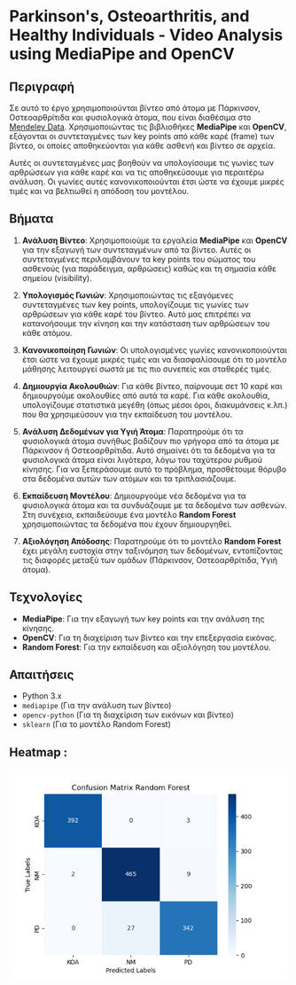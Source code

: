 # Parkinson's, Osteoarthritis, and Healthy Individuals - Video Analysis using MediaPipe and OpenCV

## Περιγραφή
Σε αυτό το έργο χρησιμοποιούνται βίντεο από άτομα με Πάρκινσον, Οστεοαρθρίτιδα και φυσιολογικά άτομα, που είναι διαθέσιμα στο [Mendeley Data](https://data.mendeley.com/datasets/44pfnysy89/1). Χρησιμοποιώντας τις βιβλιοθήκες **MediaPipe** και **OpenCV**, εξάγονται οι συντεταγμένες των key points από κάθε καρέ (frame) των βίντεο, οι οποίες αποθηκεύονται για κάθε ασθενή και βίντεο σε αρχεία. 

Αυτές οι συντεταγμένες μας βοηθούν να υπολογίσουμε τις γωνίες των αρθρώσεων για κάθε καρέ και να τις αποθηκεύσουμε για περαιτέρω ανάλυση. Οι γωνίες αυτές κανονικοποιούνται έτσι ώστε να έχουμε μικρές τιμές και να βελτιωθεί η απόδοση του μοντέλου.

## Βήματα

1. **Ανάλυση Βίντεο**:
   Χρησιμοποιούμε τα εργαλεία **MediaPipe** και **OpenCV** για την εξαγωγή των συντεταγμένων από τα βίντεο. Αυτές οι συντεταγμένες περιλαμβάνουν τα key points του σώματος του ασθενούς (για παράδειγμα, αρθρώσεις) καθώς και τη σημασία κάθε σημείου (visibility).

2. **Υπολογισμός Γωνιών**:
   Χρησιμοποιώντας τις εξαγόμενες συντεταγμένες των key points, υπολογίζουμε τις γωνίες των αρθρώσεων για κάθε καρέ του βίντεο. Αυτό μας επιτρέπει να κατανοήσουμε την κίνηση και την κατάσταση των αρθρώσεων του κάθε ατόμου.

3. **Κανονικοποίηση Γωνιών**:
   Οι υπολογισμένες γωνίες κανονικοποιούνται έτσι ώστε να έχουμε μικρές τιμές και να διασφαλίσουμε ότι το μοντέλο μάθησης λειτουργεί σωστά με τις πιο συνεπείς και σταθερές τιμές.

4. **Δημιουργία Ακολουθιών**:
   Για κάθε βίντεο, παίρνουμε σετ 10 καρέ και δημιουργούμε ακολουθίες από αυτά τα καρέ. Για κάθε ακολουθία, υπολογίζουμε στατιστικά μεγέθη (όπως μέσοι όροι, διακυμάνσεις κ.λπ.) που θα χρησιμεύσουν για την εκπαίδευση του μοντέλου.

5. **Ανάλυση Δεδομένων για Υγιή Άτομα**:
   Παρατηρούμε ότι τα φυσιολογικά άτομα συνήθως βαδίζουν πιο γρήγορα από τα άτομα με Πάρκινσον ή Οστεοαρθρίτιδα. Αυτό σημαίνει ότι τα δεδομένα για τα φυσιολογικά άτομα είναι λιγότερα, λόγω του ταχύτερου ρυθμού κίνησης. Για να ξεπεράσουμε αυτό το πρόβλημα, προσθέτουμε θόρυβο στα δεδομένα αυτών των ατόμων και τα τριπλασιάζουμε.

6. **Εκπαίδευση Μοντέλου**:
   Δημιουργούμε νέα δεδομένα για τα φυσιολογικά άτομα και τα συνδυάζουμε με τα δεδομένα των ασθενών. Στη συνέχεια, εκπαιδεύουμε ένα μοντέλο **Random Forest** χρησιμοποιώντας τα δεδομένα που έχουν δημιουργηθεί.

7. **Αξιολόγηση Απόδοσης**:
   Παρατηρούμε ότι το μοντέλο **Random Forest** έχει μεγάλη ευστοχία στην ταξινόμηση των δεδομένων, εντοπίζοντας τις διαφορές μεταξύ των ομάδων (Πάρκινσον, Οστεοαρθρίτιδα, Υγιή άτομα).

## Τεχνολογίες
- **MediaPipe**: Για την εξαγωγή των key points και την ανάλυση της κίνησης.
- **OpenCV**: Για τη διαχείριση των βίντεο και την επεξεργασία εικόνας.
- **Random Forest**: Για την εκπαίδευση και αξιολόγηση του μοντέλου.

## Απαιτήσεις
- Python 3.x
- `mediapipe` (Για την ανάλυση των βίντεο)
- `opencv-python` (Για τη διαχείριση των εικόνων και βίντεο)
- `sklearn` (Για το μοντέλο Random Forest)

## Heatmap : 
![HEATMAP RANDOM FORST](https://github.com/it2021123/randomforest_diagnosis/blob/main/Figure_1.png)

